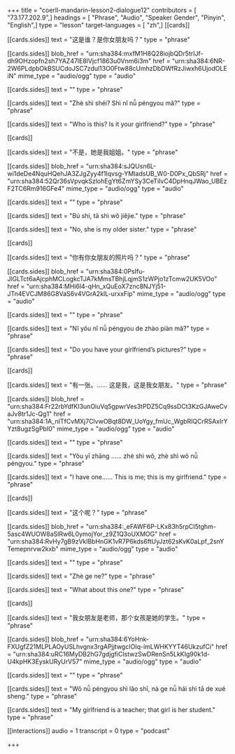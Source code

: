 +++
title = "coerll-mandarin-lesson2-dialogue12"
contributors = [ "73.177.202.9",]
headings = [ "Phrase", "Audio", "Speaker Gender", "Pinyin", "English",]
type = "lesson"
target-languages = [ "zh",]
[[cards]]

[[cards.sides]]
text = "这是谁？是你女朋友吗？"
type = "phrase"

[[cards.sides]]
blob_href = "urn:sha384:mxfM1H8Q28iojbQDr5trIJf-dh9OHzopfn2sh7YAZ47lE8lVjcf1863u0Vnm6i3m"
href = "urn:sha384:6NR-2W6PLdpbOkBSUCdoJSC7zdul13O0Ftw88cUmhzDbDWfRzJiwxh6UjodOLEiN"
mime_type = "audio/ogg"
type = "audio"

[[cards.sides]]
text = ""
type = "phrase"

[[cards.sides]]
text = "Zhè shì shéi? Shì nĭ nǚ péngyou mă?"
type = "phrase"

[[cards.sides]]
text = "Who is this? Is it your girlfriend?"
type = "phrase"

[[cards]]

[[cards.sides]]
text = "不是，她是我姐姐。"
type = "phrase"

[[cards.sides]]
blob_href = "urn:sha384:sJQUsn6L-wi1deDe4NquHQehJA3ZJgZyy4f1Iqvsg-YMIadsUB_W0-D0Px_QbSRj"
href = "urn:sha384:52Qr36sVpvqkSzlohEgYt6ZmYSy3CeTiIvC4DpHnqJWao_UBEzF2TC6Rm916GFe4"
mime_type = "audio/ogg"
type = "audio"

[[cards.sides]]
text = ""
type = "phrase"

[[cards.sides]]
text = "Bú shi, tā shì wŏ jiĕjie."
type = "phrase"

[[cards.sides]]
text = "No, she is my older sister."
type = "phrase"

[[cards]]

[[cards.sides]]
text = "你有你女朋友的照片吗？"
type = "phrase"

[[cards.sides]]
blob_href = "urn:sha384:0PsIfu-JlGLTct6aAjcphMCLogkcTJA7kMmsTBhjLqjmS1zWPjo1zTcmw2UK5VOo"
href = "urn:sha384:MHi6l4-qHn_xQuEoX7znc8NJYj51-JTn4EVCJM86G8VaS6v4VGrA2klL-urxxFip"
mime_type = "audio/ogg"
type = "audio"

[[cards.sides]]
text = ""
type = "phrase"

[[cards.sides]]
text = "Nĭ yŏu nĭ nǚ péngyou de zhào piàn mă?"
type = "phrase"

[[cards.sides]]
text = "Do you have your girlfriend’s pictures?"
type = "phrase"

[[cards]]

[[cards.sides]]
text = "有一张。...... 这是我，这是我女朋友。"
type = "phrase"

[[cards.sides]]
blob_href = "urn:sha384:Fr22rbYdfKI3unOiuVq5gpwrVes3tPDZ5Cq9ssDCt3KzGJAweCvaJv8tr1Jc-Qg1"
href = "urn:sha384:1A_nITfCvMXj7ClvwOBqt8DW_UoYgy_fmUc_WgbRlQCrRSAxIrYYzt8ugzSgPbI0"
mime_type = "audio/ogg"
type = "audio"

[[cards.sides]]
text = ""
type = "phrase"

[[cards.sides]]
text = "Yŏu yī zhāng …… zhè shì wŏ, zhè shì wŏ nǚ péngyou."
type = "phrase"

[[cards.sides]]
text = "I have one…… This is me; this is my girlfriend."
type = "phrase"

[[cards]]

[[cards.sides]]
text = "这个呢？"
type = "phrase"

[[cards.sides]]
blob_href = "urn:sha384:_eFAWF6P-LKx83h5rpCI5tghm-5asc4WUOW8aSlRw6L0ymojYor_z9Z1Q3oUXMOG"
href = "urn:sha384:RvHy7gB9zVklBbHnGK1vR7P6kds6ftUyJzt62sKvK0aLpf_2snYTemepnrvw2kxb"
mime_type = "audio/ogg"
type = "audio"

[[cards.sides]]
text = ""
type = "phrase"

[[cards.sides]]
text = "Zhè ge ne?"
type = "phrase"

[[cards.sides]]
text = "What about this one?"
type = "phrase"

[[cards]]

[[cards.sides]]
text = "我女朋友是老师，那个女孩是她的学生。"
type = "phrase"

[[cards.sides]]
blob_href = "urn:sha384:6YoHnk-FXUgfZ21MLPLAOyUSLhvgnx3rgAPjjtwgcIOIq-imLWHKYYT46UkzufCi"
href = "urn:sha384:uRC16MyDB2hG7gdjgfiClstwzSwDRenSn5LkKIg90k1d-U4kpHK3EyskURyUrV57"
mime_type = "audio/ogg"
type = "audio"

[[cards.sides]]
text = ""
type = "phrase"

[[cards.sides]]
text = "Wŏ nǚ péngyou shì lăo shī, nà ge nǚ hái shì tā de xué sheng."
type = "phrase"

[[cards.sides]]
text = "My girlfriend is a teacher; that girl is her student."
type = "phrase"

[[interactions]]
audio = 1
transcript = 0
type = "podcast"

+++
